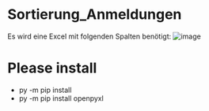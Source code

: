 # Sortierung_Anmeldungen
Es wird eine Excel mit folgenden Spalten benötigt:
![image](https://user-images.githubusercontent.com/100680594/163173782-0704c144-292e-4daa-93ca-06e603d28728.png)

# Please install
- py -m pip install
- py -m pip install openpyxl
